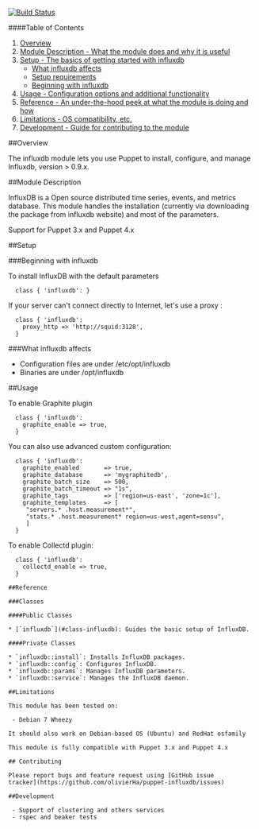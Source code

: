 [![Build Status](https://travis-ci.org/olivierHa/puppet-influxdb.svg)](https://travis-ci.org/olivierHa/puppet-influxdb)

####Table of Contents

1. [Overview](#overview)
2. [Module Description - What the module does and why it is useful](#module-description)
3. [Setup - The basics of getting started with influxdb](#setup)
    * [What influxdb affects](#what-influxdb-affects)
    * [Setup requirements](#setup-requirements)
    * [Beginning with influxdb](#beginning-with-influxdb)
4. [Usage - Configuration options and additional functionality](#usage)
5. [Reference - An under-the-hood peek at what the module is doing and how](#reference)
5. [Limitations - OS compatibility, etc.](#limitations)
6. [Development - Guide for contributing to the module](#development)

##Overview

The influxdb module lets you use Puppet to install, configure, and manage Influxdb, version > 0.9.x.

##Module Description

InfluxDB is a Open source distributed time series, events, and metrics database. 
This module handles the installation (currently via downloading the package from influxdb website) and most of the parameters.

Support for Puppet 3.x and Puppet 4.x

##Setup

###Beginning with influxdb

To install InfluxDB with the default parameters

~~~puppet
  class { 'influxdb': }
~~~

If your server can't connect directly to Internet, let's use a proxy :

~~~puppet
  class { 'influxdb': 
    proxy_http => 'http://squid:3128',
  }
~~~

###What influxdb affects

* Configuration files are under /etc/opt/influxdb
* Binaries are under /opt/influxdb

##Usage

To enable Graphite plugin

~~~puppet
  class { 'influxdb': 
    graphite_enable => true,
  }
~~~

You can also use advanced custom configuration:

~~~puppet
  class { 'influxdb': 
    graphite_enabled       => true,
    graphite_database      => 'mygraphitedb',
    graphite_batch_size    => 500,
    graphite_batch_timeout => "1s",
    graphite_tags          => ['region=us-east', 'zone=1c'],
    graphite_templates     => [
     "servers.* .host.measurement*",
     "stats.* .host.measurement* region=us-west,agent=sensu",
     ]
  }
~~~

To enable Collectd plugin:

~~~puppet
  class { 'influxdb': 
    collectd_enable => true,
  }

##Reference

###Classes

####Public Classes

* [`influxdb`](#class-influxdb): Guides the basic setup of InfluxDB.

####Private Classes

* `influxdb::install`: Installs InfluxDB packages.
* `influxdb::config`: Configures InfluxDB.
* `influxdb::params`: Manages InfluxDB parameters.
* `influxdb::service`: Manages the InfluxDB daemon.

##Limitations

This module has been tested on:

 - Debian 7 Wheezy

It should also work on Debian-based OS (Ubuntu) and RedHat osfamily

This module is fully compatible with Puppet 3.x and Puppet 4.x

## Contributing

Please report bugs and feature request using [GitHub issue
tracker](https://github.com/olivierHa/puppet-influxdb/issues)

##Development

 - Support of clustering and others services
 - rspec and beaker tests
